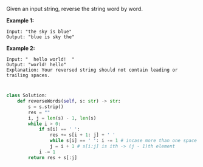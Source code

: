 Given an input string, reverse the string word by word.

**Example 1:**
```
Input: "the sky is blue"
Output: "blue is sky the"
```
**Example 2:**
```
Input: "  hello world!  "
Output: "world! hello"
Explanation: Your reversed string should not contain leading or trailing spaces.
```
# 
```python
class Solution:
    def reverseWords(self, s: str) -> str:
        s = s.strip()
        res = ""
        i, j = len(s) - 1, len(s)
        while i > 0:
            if s[i] == ' ':
                res += s[i + 1: j] + ' '
                while s[i] == ' ': i -= 1 # incase more than one space between two words
                j = i + 1 # s[i:j] is ith -> (j - 1)th element
            i -= 1
        return res + s[:j]
```